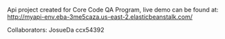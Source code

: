 Api project created for Core Code QA Program, live demo can be found at:
http://myapi-env.eba-3me5caza.us-east-2.elasticbeanstalk.com/

Collaborators: JosueDa ccx54392
